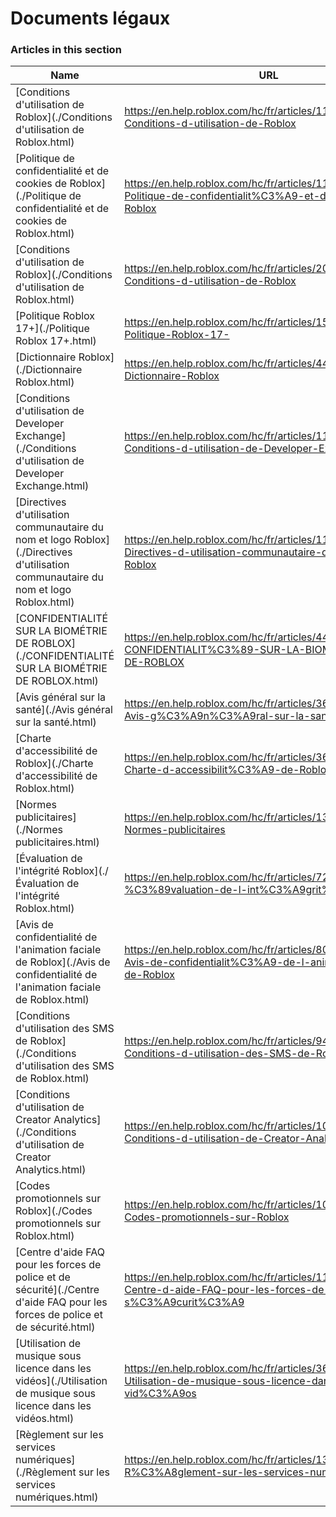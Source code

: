 # Documents légaux  
### Articles in this section
Name|URL
-|-
[Conditions d'utilisation de Roblox](./Conditions d'utilisation de Roblox.html) |https://en.help.roblox.com/hc/fr/articles/115004647846-Conditions-d-utilisation-de-Roblox
[Politique de confidentialité et de cookies de Roblox](./Politique de confidentialité et de cookies de Roblox.html) |https://en.help.roblox.com/hc/fr/articles/115004630823-Politique-de-confidentialit%C3%A9-et-de-cookies-de-Roblox
[Conditions d'utilisation de Roblox](./Conditions d'utilisation de Roblox.html) |https://en.help.roblox.com/hc/fr/articles/203313410-Conditions-d-utilisation-de-Roblox
[Politique Roblox 17+](./Politique Roblox 17+.html) |https://en.help.roblox.com/hc/fr/articles/15869919570708-Politique-Roblox-17-
[Dictionnaire Roblox](./Dictionnaire Roblox.html) |https://en.help.roblox.com/hc/fr/articles/4415545981332-Dictionnaire-Roblox
[Conditions d'utilisation de Developer Exchange](./Conditions d'utilisation de Developer Exchange.html) |https://en.help.roblox.com/hc/fr/articles/115005718246-Conditions-d-utilisation-de-Developer-Exchange
[Directives d'utilisation communautaire du nom et logo Roblox](./Directives d'utilisation communautaire du nom et logo Roblox.html) |https://en.help.roblox.com/hc/fr/articles/115001708126-Directives-d-utilisation-communautaire-du-nom-et-logo-Roblox
[CONFIDENTIALITÉ SUR LA BIOMÉTRIE DE ROBLOX](./CONFIDENTIALITÉ SUR LA BIOMÉTRIE DE ROBLOX.html) |https://en.help.roblox.com/hc/fr/articles/4412863575316-CONFIDENTIALIT%C3%89-SUR-LA-BIOM%C3%89TRIE-DE-ROBLOX
[Avis général sur la santé](./Avis général sur la santé.html) |https://en.help.roblox.com/hc/fr/articles/360031603131-Avis-g%C3%A9n%C3%A9ral-sur-la-sant%C3%A9
[Charte d'accessibilité de Roblox](./Charte d'accessibilité de Roblox.html) |https://en.help.roblox.com/hc/fr/articles/360059080071-Charte-d-accessibilit%C3%A9-de-Roblox
[Normes publicitaires](./Normes publicitaires.html) |https://en.help.roblox.com/hc/fr/articles/13722260778260-Normes-publicitaires
[Évaluation de l'intégrité Roblox](./Évaluation de l'intégrité Roblox.html) |https://en.help.roblox.com/hc/fr/articles/7235818866964-%C3%89valuation-de-l-int%C3%A9grit%C3%A9-Roblox
[Avis de confidentialité de l'animation faciale de Roblox](./Avis de confidentialité de l'animation faciale de Roblox.html) |https://en.help.roblox.com/hc/fr/articles/8064749848980-Avis-de-confidentialit%C3%A9-de-l-animation-faciale-de-Roblox
[Conditions d'utilisation des SMS de Roblox](./Conditions d'utilisation des SMS de Roblox.html) |https://en.help.roblox.com/hc/fr/articles/9483830673556-Conditions-d-utilisation-des-SMS-de-Roblox
[Conditions d'utilisation de Creator Analytics](./Conditions d'utilisation de Creator Analytics.html) |https://en.help.roblox.com/hc/fr/articles/10949046065044-Conditions-d-utilisation-de-Creator-Analytics
[Codes promotionnels sur Roblox](./Codes promotionnels sur Roblox.html) |https://en.help.roblox.com/hc/fr/articles/10549651908244-Codes-promotionnels-sur-Roblox
[Centre d'aide FAQ pour les forces de police et de sécurité](./Centre d'aide FAQ pour les forces de police et de sécurité.html) |https://en.help.roblox.com/hc/fr/articles/11219680442260-Centre-d-aide-FAQ-pour-les-forces-de-police-et-de-s%C3%A9curit%C3%A9
[Utilisation de musique sous licence dans les vidéos](./Utilisation de musique sous licence dans les vidéos.html) |https://en.help.roblox.com/hc/fr/articles/360038525351-Utilisation-de-musique-sous-licence-dans-les-vid%C3%A9os
[Règlement sur les services numériques](./Règlement sur les services numériques.html) |https://en.help.roblox.com/hc/fr/articles/13061336948244-R%C3%A8glement-sur-les-services-num%C3%A9riques